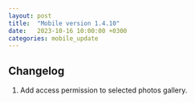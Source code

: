 ```yaml
---
layout: post
title:  "Mobile version 1.4.10"
date:   2023-10-16 10:00:00 +0300
categories: mobile_update
---
```


Changelog
---
1. Add access permission to selected photos gallery.
